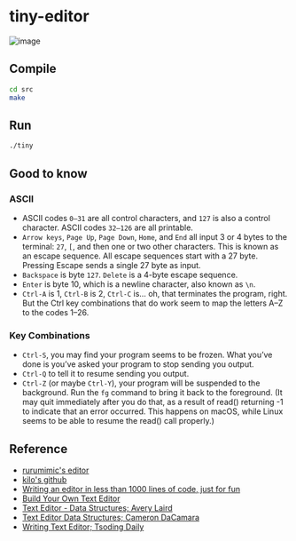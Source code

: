# tiny-editor
![image](https://github.com/ghkdxofla/tiny-editor/assets/26355065/bbaa4184-eab2-496e-95c9-b78c15752eb0)

## Compile
```bash
cd src
make
```

## Run
```bash
./tiny
```
## Good to know
### ASCII
- ASCII codes `0–31` are all control characters, and `127` is also a control character. ASCII codes `32–126` are all printable.
- `Arrow keys`, `Page Up`, `Page Down`, `Home`, and `End` all input 3 or 4 bytes to the terminal: `27`, `[`, and then one or two other characters. This is known as an escape sequence. All escape sequences start with a 27 byte. Pressing Escape sends a single 27 byte as input.
- `Backspace` is byte `127`. `Delete` is a 4-byte escape sequence.
- `Enter` is byte 10, which is a newline character, also known as `\n`.
- `Ctrl-A` is 1, `Ctrl-B` is 2, `Ctrl-C` is… oh, that terminates the program, right. But the Ctrl key combinations that do work seem to map the letters A–Z to the codes 1–26.

### Key Combinations
- `Ctrl-S`, you may find your program seems to be frozen. What you’ve done is you’ve asked your program to stop sending you output. 
- `Ctrl-Q` to tell it to resume sending you output.
- `Ctrl-Z` (or maybe `Ctrl-Y`), your program will be suspended to the background. Run the `fg` command to bring it back to the foreground. (It may quit immediately after you do that, as a result of read() returning -1 to indicate that an error occurred. This happens on macOS, while Linux seems to be able to resume the read() call properly.)

## Reference
- [rurumimic's editor](https://github.com/rurumimic/editor)
- [kilo's github](https://github.com/antirez/kilo)
- [Writing an editor in less than 1000 lines of code, just for fun](http://antirez.com/news/108)
- [Build Your Own Text Editor](https://viewsourcecode.org/snaptoken/kilo/)
- [Text Editor - Data Structures; Avery Laird](https://www.averylaird.com/programming/the%20text%20editor/2017/09/30/the-piece-table)
- [Text Editor Data Structures; Cameron DaCamara](https://cdacamar.github.io/data%20structures/algorithms/benchmarking/text%20editors/c++/editor-data-structures/)
- [Writing Text Editor; Tsoding Daily](https://youtu.be/2UY_Am-Q-oI)
